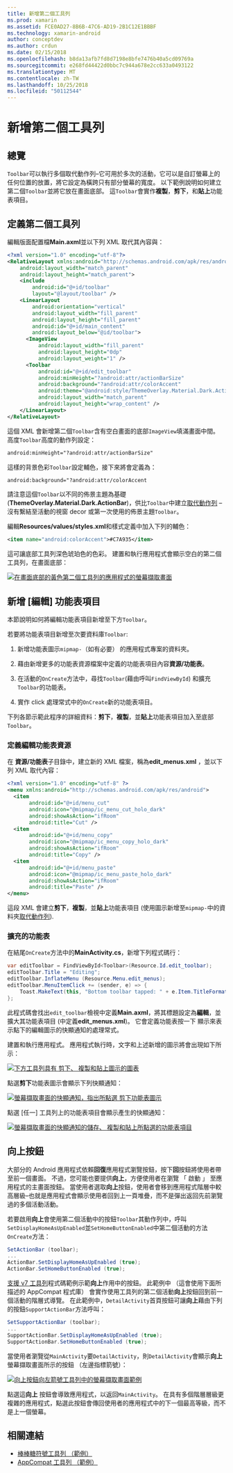 ```yaml
---
title: 新增第二個工具列
ms.prod: xamarin
ms.assetid: FCE0AD27-8B6B-47C6-AD19-2B1C12E1BBBF
ms.technology: xamarin-android
author: conceptdev
ms.author: crdun
ms.date: 02/15/2018
ms.openlocfilehash: b8da13afb7fd8d7198e8bfe7476b40a5cd09769a
ms.sourcegitcommit: e268fd44422d0bbc7c944a678e2cc633a0493122
ms.translationtype: MT
ms.contentlocale: zh-TW
ms.lasthandoff: 10/25/2018
ms.locfileid: "50112544"
---
```

# <a name="adding-a-second-toolbar"></a>新增第二個工具列


## <a name="overview"></a>總覽 

`Toolbar`可以執行多個取代動作列&ndash;它可用於多次的活動，它可以是自訂螢幕上的任何位置的放置，將它設定為橫跨只有部分螢幕的寬度。 以下範例說明如何建立第二個`Toolbar`並將它放在畫面底部。 這`Toolbar`會實作**複製**，**剪下**，和**貼上**功能表項目。 


## <a name="define-the-second-toolbar"></a>定義第二個工具列 

編輯版面配置檔**Main.axml**並以下列 XML 取代其內容與：

```xml
<?xml version="1.0" encoding="utf-8"?>
<RelativeLayout xmlns:android="http://schemas.android.com/apk/res/android"
    android:layout_width="match_parent"
    android:layout_height="match_parent">
    <include
        android:id="@+id/toolbar"
        layout="@layout/toolbar" />
    <LinearLayout
        android:orientation="vertical"
        android:layout_width="fill_parent"
        android:layout_height="fill_parent"
        android:id="@+id/main_content"
        android:layout_below="@id/toolbar">
      <ImageView
          android:layout_width="fill_parent"
          android:layout_height="0dp"
          android:layout_weight="1" />
      <Toolbar
          android:id="@+id/edit_toolbar"
          android:minHeight="?android:attr/actionBarSize"
          android:background="?android:attr/colorAccent"
          android:theme="@android:style/ThemeOverlay.Material.Dark.ActionBar"
          android:layout_width="match_parent"
          android:layout_height="wrap_content" />
    </LinearLayout>
</RelativeLayout>
```

這個 XML 會新增第二個`Toolbar`含有空白畫面的底部`ImageView`填滿畫面中間。 高度`Toolbar`高度的動作列設定： 

```xml
android:minHeight="?android:attr/actionBarSize"
```

這樣的背景色彩`Toolbar`設定輔色，接下來將會定義為：

```xml
android:background="?android:attr/colorAccent
```

請注意這個`Toolbar`以不同的佈景主題為基礎 (**ThemeOverlay.Material.Dark.ActionBar**)，供比`Toolbar`中建立[取代動作列](~/android/user-interface/controls/tool-bar/replacing-the-action-bar.md) &ndash;沒有繫結至活動的視窗 decor 或第一次使用的佈景主題`Toolbar`。

編輯**Resources/values/styles.xml**和樣式定義中加入下列的輔色： 

```xml
<item name="android:colorAccent">#C7A935</item>
```

這可讓底部工具列深色琥珀色的色彩。 建置和執行應用程式會顯示空白的第二個工具列，在畫面底部： 

[![在畫面底部的黃色第二個工具列的應用程式的螢幕擷取畫面](adding-a-second-toolbar-images/01-second-toolbar-sml.png)](adding-a-second-toolbar-images/01-second-toolbar.png#lightbox)


 
## <a name="add-edit-menu-items"></a>新增 [編輯] 功能表項目 

本節說明如何將編輯功能表項目新增至下方`Toolbar`。 

若要將功能表項目新增至次要資料庫`Toolbar`: 

1.  新增功能表圖示`mipmap-`（如有必要） 的應用程式專案的資料夾。

2.  藉由新增更多的功能表資源檔案中定義的功能表項目內容**資源/功能表**。 

3.  在活動的`OnCreate`方法中，尋找`Toolbar`(藉由呼叫`FindViewById`) 和擴充`Toolbar`的功能表。

4.  實作 click 處理常式中的`OnCreate`新的功能表項目。 

下列各節示範此程序的詳細資料：**剪下**，**複製**，並**貼上**功能表項目加入至底部`Toolbar`。 



### <a name="define-the-edit-menu-resource"></a>定義編輯功能表資源

在 **資源/功能表**子目錄中，建立新的 XML 檔案，稱為**edit_menus.xml** ，並以下列 XML 取代內容：

```xml
<?xml version="1.0" encoding="utf-8" ?>
<menu xmlns:android="http://schemas.android.com/apk/res/android">
  <item
       android:id="@+id/menu_cut"
       android:icon="@mipmap/ic_menu_cut_holo_dark"
       android:showAsAction="ifRoom"
       android:title="Cut" />
  <item
       android:id="@+id/menu_copy"
       android:icon="@mipmap/ic_menu_copy_holo_dark"
       android:showAsAction="ifRoom"
       android:title="Copy" />
  <item
       android:id="@+id/menu_paste"
       android:icon="@mipmap/ic_menu_paste_holo_dark"
       android:showAsAction="ifRoom"
       android:title="Paste" />
</menu>
```

這段 XML 會建立**剪下**，**複製**，並**貼上**功能表項目 (使用圖示新增至`mipmap-`中的資料夾[取代動作列](~/android/user-interface/controls/tool-bar/replacing-the-action-bar.md)).



### <a name="inflate-the-menus"></a>擴充的功能表

在結尾`OnCreate`方法中的**MainActivity.cs**，新增下列程式碼行： 

```csharp
var editToolbar = FindViewById<Toolbar>(Resource.Id.edit_toolbar);
editToolbar.Title = "Editing";
editToolbar.InflateMenu (Resource.Menu.edit_menus);
editToolbar.MenuItemClick += (sender, e) => {
    Toast.MakeText(this, "Bottom toolbar tapped: " + e.Item.TitleFormatted, ToastLength.Short).Show();
};
```

此程式碼會找出`edit_toolbar`檢視中定義**Main.axml**，將其標題設定為**編輯**，並擴大其功能表項目 (中定義**edit_menus.xml**)。 它會定義功能表按一下 顯示來表示點下的編輯圖示的快顯通知的處理常式。 

建置和執行應用程式。 應用程式執行時，文字和上述新增的圖示將會出現如下所示： 

[![下方工具列具有 剪下、 複製和貼上圖示的圖表](adding-a-second-toolbar-images/02-bottom-toolbar-sml.png)](adding-a-second-toolbar-images/02-bottom-toolbar.png#lightbox)

點選**剪下**功能表圖示會顯示下列快顯通知： 

[![螢幕擷取畫面的快顯通知，指出所點選 剪下功能表圖示](adding-a-second-toolbar-images/03-bottom-tapped-sml.png)](adding-a-second-toolbar-images/03-bottom-tapped.png#lightbox)

點選 [任一] 工具列上的功能表項目會顯示產生的快顯通知： 

[![螢幕擷取畫面的快顯通知的儲存、 複製和貼上所點選的功能表項目](adding-a-second-toolbar-images/04-menu-action-sml.png)](adding-a-second-toolbar-images/04-menu-action.png#lightbox)



## <a name="the-up-button"></a>向上按鈕 

大部分的 Android 應用程式依賴**回復**應用程式瀏覽按鈕，按下**回**按鈕將使用者帶至前一個畫面。
不過，您可能也要提供**向上**，方便使用者在瀏覽 「 啟動 」 至應用程式的主畫面按鈕。 當使用者選取**向上**按鈕，使用者會移到應用程式階層中較高層級&ndash;也就是應用程式會顯示使用者回到上一頁堆疊，而不是彈出返回先前瀏覽過的多個活動活動。 

若要啟用**向上**會使用第二個活動中的按鈕`Toolbar`其動作列中，呼叫`SetDisplayHomeAsUpEnabled`並`SetHomeButtonEnabled`中第二個活動的方法`OnCreate`方法：

```csharp
SetActionBar (toolbar);
...
ActionBar.SetDisplayHomeAsUpEnabled (true);
ActionBar.SetHomeButtonEnabled (true);
```

[支援 v7 工具列](https://developer.xamarin.com/samples/monodroid/Supportv7/AppCompat/Toolbar/)程式碼範例示範**向上**作用中的按鈕。 此範例中 （這會使用下面所描述的 AppCompat 程式庫） 會實作使用工具列的第二個活動**向上**按鈕回到前一個活動的階層式導覽。 在此範例中，`DetailActivity`首頁按鈕可讓**向上**藉由下列的按鈕`SupportActionBar`方法呼叫： 

```csharp
SetSupportActionBar (toolbar);
...
SupportActionBar.SetDisplayHomeAsUpEnabled (true);
SupportActionBar.SetHomeButtonEnabled (true);
```

當使用者瀏覽從`MainActivity`要`DetailActivity`，則`DetailActivity`會顯示**向上**螢幕擷取畫面所示的按鈕 （左邊指標箭號）：

[![向上按鈕向左箭號工具列中的螢幕擷取畫面範例](adding-a-second-toolbar-images/05-up-button-sml.png)](adding-a-second-toolbar-images/05-up-button.png#lightbox)

點選這**向上** 按鈕會導致應用程式，以返回`MainActivity`。 在具有多個階層層級更複雜的應用程式，點選此按鈕會傳回使用者的應用程式中的下一個最高等級，而不是上一個螢幕。 



## <a name="related-links"></a>相關連結

- [棒棒糖符號工具列 （範例）](https://developer.xamarin.com/samples/monodroid/android5.0/Toolbar/)
- [AppCompat 工具列 （範例）](https://developer.xamarin.com/samples/monodroid/Supportv7/AppCompat/Toolbar/)
